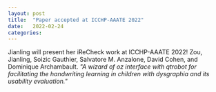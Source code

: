 ```yaml
---
layout: post
title:  "Paper accepted at ICCHP-AAATE 2022"
date:   2022-02-24
categories: 
---
```

Jianling will present her iReCheck work at ICCHP-AAATE 2022! 
Zou, Jianling, Soizic Gauthier, Salvatore M. Anzalone, David Cohen, and Dominique Archambault.
*"A wizard of oz interface with qtrobot for facilitating the handwriting learning in children with dysgraphia and its usability evaluation."*

